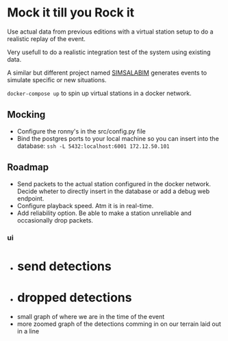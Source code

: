 # Mock it till you Rock it

Use actual data from previous editions with a virtual station setup to do a realistic replay of the event.

Very usefull to do a realistic integration test of the system using existing data.

A similar but different project named [SIMSALABIM](https://github.com/12urenloop/SIMSALABIM) generates events to simulate specific or new situations.


`docker-compose up` to spin up virtual stations in a docker network.

## Mocking

- Configure the ronny's in the src/config.py file
- Bind the postgres ports to your local machine so you can insert into the database: `ssh -L 5432:localhost:6001 172.12.50.101`


## Roadmap

- Send packets to the actual station configured in the docker network. Decide wheter to directly insert in the database or add a debug web endpoint.
- Configure playback speed. Atm it is in real-time.
- Add reliability option. Be able to make a station unreliable and occasionally drop packets.


### ui

- # send detections
- # dropped detections
- small graph of where we are in the time of the event
- more zoomed graph of the detections comming in on our terrain laid out in a line
